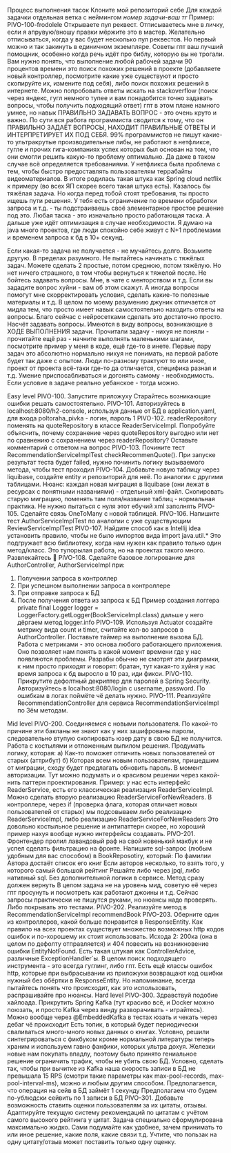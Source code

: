 Процесс выполнения тасок
Клоните мой репозиторий себе
Для каждой задачки отдельная ветка с неймингом *номер задачи*-*ваш тг*
Пример: PIVO-100-frodolele
Открываете пул реквест. 
Отписываетесь мне в личку, если я апрувую/вношу правки мёржите это в мастер.
Желательно отписываться, когда у вас будет несколько пул реквестов. Но первый можно и так закинуть в единичном экземпляре.
Советы
гпт ваш лучший помощник, особенно когда речь идёт про библу, которую вы не трогали. Вам нужно понять, что выполнение любой рабочей задачи 90 процентов времени это поиск похожих решений в проекте (добавляете новый контроллер, посмотрите какие уже существуют и просто скопируйте их, измените под себя), либо поиск похожих решений в интернете.
Можно попробовать ответы искать на stackoverflow (поиск через яндекс, гугл немного тупее и вам понадобится точно задавать вопросы, чтобы получить подходящий ответ) гпт в этом плане намного умнее, но навык ПРАВИЛЬНО ЗАДАВАТЬ ВОПРОС - это очень круто и важно.
По сути вся работа программиста сводится к тому, что он ПРАВИЛЬНО ЗАДАЁТ ВОПРОСЫ, НАХОДИТ ПРАВИЛЬНЫЕ ОТВЕТЫ И ИНТЕРПРЕТИРУЕТ ИХ ПОД СЕБЯ.
99% программистов не пишут какие-то ультракрутые производительные либы, не работают в нетфликсе, гугле и прочих гига-компаниях успех которых был основан на том, что они смогли решить какую-то проблему оптимально.
Да даже в таком случае всё определяется требованиями. У нетфликса была проблема с тем, чтобы быстро предоставлять пользователям террабайты видеоматериалов. В итоге родилась такая штука как Spring cloud netflix к примеру (во всех ЯП скорее всего такая штука есть).
Казалось бы тяжёлая задача. Но когда перед тобой стоят требования, ты просто ищешь пути решения. У тебя есть ограничение по времени обработки запроса и т.д. - ты подстраиваешь своё элементарное простое решение под это.
Любая таска - это изначально просто работающая таска. А дальше уже идёт оптимизация в случае необходимости.
Я думаю на java много проектов, где люди спокойно себе живут с N+1 проблемами и временем запроса к бд в 10+ секунд.

Если какая-то задача не получается - не мучайтесь долго. Возьмите другую. В пределах разумного. 
Не пытайтесь начинать с тяжёлых задач. Можете сделать 2 простые, потом среднюю, потом тяжёлую. Но нет ничего страшного, в том чтобы вернуться к тяжелой после.
Не бойтесь задавать вопросы. Мне, в чате с менторством и т.д. Если вы зададите вопрос хуйни - вам об этом скажут. А иногда вопросы помогут мне скорректировать условия, сделать какие-то полезные материалы и т.д. В целом по моему разумению джуник отличается от мидла тем, что просто имеет навык самостоятельно находить ответы на вопросы. Благо сейчас с нейросетками сделать это достаточно просто.
Насчёт задавать вопросы. Имеются в виду вопросы, возникающие в ХОДЕ ВЫПОЛНЕНИЯ задачи. Прочитали задачу - нихуя не поняли - прочитайте ещё раз - начните выполнять маленькими шагами, посмотрите пример у меня в коде, ещё где-то в инете. Первые пару задач это абсолютно нормально нихуя не понимать, на первой работе будет так даже с опытом. Люди по-разному трактуют то или иное, проект от проекта всё-таки где-то да отличается, специфика разная и т.д. Умение приспосабливаться и догонять самому - необходимость.
Если условие в задаче реально уебанское - тогда можно.

Easy level
PIVO-100. Запустите приложуху
Старайтесь возникающие ошибки решать самостоятельно.
PIVO-101. Авторизуйтесь в localhost:8080/h2-console, используя данные от БД в application.yaml, для входа poltoraha_pivka - логин, пароль 1
PIVO-102. readerRepository поменять на quoteRepository в классе ReaderServiceImpl. Попробуйте объяснить, почему сохранение через quoteRepository выгодно или нет по сравнению с сохранением через readerRepository?
Оставьте комментарий с ответом на вопрос
PIVO-103. Почините тест RecommendationServiceImplTest checkRecommenQuote(). При запуске результат теста будет failed, нужно починить логику вызываемого метода, чтобы тест проходил
PIVO-104. Добавьте новую таблицу через liquibase, создайте entity и репозиторий для неё. По аналогии с другими таблицами. Нюанс: каждая новая миграция в liquibase (они лежат в ресурсах с понятными названиями) - отдельный xml-файл. Скопировать старую миграцию, поменять там поля/название таблиц - нормальная практика. Не нужно пытаться с нуля этот ебучий xml заполнять
PIVO-105. Сделайте связь OneToMany с новой таблицей.
PIVO-106. Напишите тест AuthorServiceImplTest по аналогии с уже существующим ReviewServiceImplTest
PIVO-107. Найдите способ как в Intellij idea установить правило, чтобы не было импортов вида import java.util.* Это подгружает всю библиотеку, когда нам нужен как правило только один метод/класс. Это тупорылая работа, но на проектах такого много. Развлекайтесь 🙂
PIVO-108. Cделайте базовое логирование для AuthorController, AuthorServiceImpl при:
1. Получении запроса в контроллер
2. При успешном выполнении запроса в контроллере
3. При отправке запроса к БД
4. После получения ответа из запроса к БД
Пример создания логгера private final Logger logger = LoggerFactory.getLogger(BookServiceImpl.class)
дальше у него дёргаем метод logger.info
PIVO-109. Используя Actuator создайте метрику вида count и timer, считайте кол-во запросов в AuthorController. Поставьте таймер на выполнение вызова БД. Работа с метриками - это основа любого работающего приложения. Оно позволяет нам понять в какой момент времени где у нас появляются проблемы. Разрабы обычно не смотрят эти диаграмки, к ним просто приходят и говорят: братан, тут какая-то хуйня у нас время запроса к бд выросло в 10 раз, иди фикси.
PIVO-110. Прикрутите дефолтный декриптер для паролей в Spring Security. Авторизуйтесь в localhost:8080/login с username, password. По ошибкам в логах поймёте чё делать нужно.
PIVO-111. Реализуйте RecommendationController для сервиса RecommendationServiceImpl по 3ём методам.

Mid level
PIVO-200. Соединяемся с новыми пользователя. По какой-то причине эти бакланы не знают как у них зашифрованы пароли, следовательно втупую скопировать юзер дату в свою БД не получится. Работа с костылями и отложенным выпилом решения. Продумать логику, которая:
а) Как-то поможет отличить новых пользователей от старых (аттрибут)
б) Которая всем новым пользователям, пришедшим от миграции, сходу будет предлагать обновить пароль. В момент авторизации.
Тут можно подумать и о красивом решении через какой-нить паттерн проектирования. 
Пример: у нас есть интерфейс ReaderService, есть его классическая реализация ReaderServiceImpl. Можно сделать вторую реализацию ReaderServiceForNewReaders.
В контроллере, через if (проверка флага, которая отличает новых пользователей от старых) мы подсовываем либо реализацию ReaderServiceImpl, либо реализацию ReaderServiceForNewReaders
Это довольно костыльное решение и антипаттерн скорее, но хороший пример нахуя вообще нужно интерфейсы создавать.
PIVO-201. Фронтендер пролил лавандовый раф на свой новенький макбук и не успел сделать фильтрацию на фронте.
Напишите sql-запрос (любым удобным для вас способом) в BookReposotiry, который:
По фамилии Автора достаёт список его книг
Если авторов несколько, то взять того, у которого самый большой рейтинг
Решайте либо через jpql, либо нативный sql. Без дополнительной логики в сервисе. Метод сразу должен вернуть
В целом задача не на уровень мид, советую её через гпт просунуть и посмотреть как работают джоины и т.д. Сейчас запросы практически не пишутся руками, но нюансы надо проверять. Либо покрывать это тестами.
PIVO-202. Реализуйте метод в RecommendationServiceImpl recommendBook
PIVO-203. Оберните один из контроллеров, какой больше понравится в ResponseEntity. Как правило на всех проектах существует множество возможных http кодов ошибок и по-хорошему их стоит использовать.
Исхода 2: 200ка (она в целом по дефолту отправляется) и 404 повесить на возникновение ошибки EntityNotFound.
Есть такая штукая как ControllerAdvice, различные ExceptionHandler`ы.
В целом поиск подходящего инструмента - это всегда гуглинг, либо гпт.
Есть ещё классы ошибок http, которые при выбрасывании из приложухи возвращают код ошибки нужный без обёртки в ResponseEntity.
Но напоминание, всегда пытайтесь понять что происходит, как это использовать, распрашивайте про нюансы.
Hard level
PIVO-300. Здравствуй подобие хайлоада. Прикрутить Spring Kafka (тут красиво всё, и Docker можно поюзать, и просто Kafka через винду разворачивать - играйтесь).
Можно вообще через @EmbeddedKafka в тестах юзать и чекать через дебаг чё происходит
Есть топик, в который будет периодически сваливаться много-много новых данных о книгах. Условно, решили синтегрироваться с фикбуком кроме нормальной литературы
теперь храним и используем гавно фанфики, которых ультра дохуя.
Железки новые нам покупать впадлу, поэтому было принято гениальное решение ограничить трафик, чтобы не убить свою БД. Условно, сделать так, чтобы при вычитке
из Kafka наша скорость записи в БД не превышала 15 RPS (смотри такие параметры как max-pool-records, max-pool-interval-ms), можно и любым другим способом.
Предполагается, что операция на сейв в БД займёт 1 секунду
Предполагаем что будем по-ублюдски сейвить по 1 записи в БД
PIVO-301. Добавьте возможность ставить оценки пользователям за их цитаты, отзывы.
Адаптируйте текущую систему рекомендаций по цитатам с учётом самого высокого рейтинга у цитат.
Задача специально сформулирована максимально жидко. Сами подумайте как удобнее, зачем принимать то или иное решение, какие поля, какие связи т.д.
Учтите, что пользак на одну цитату/отзыв может поставить только одну оценку. 


